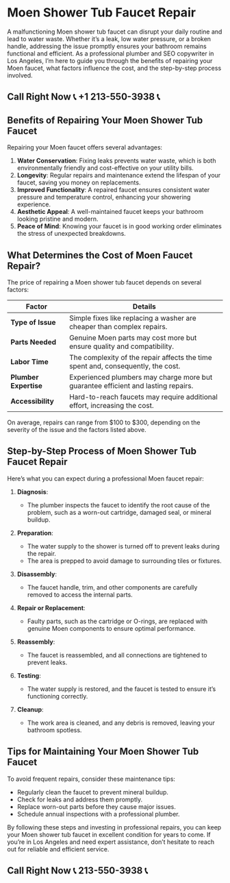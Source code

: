 # Moen Shower Tub Faucet Repair

A malfunctioning Moen shower tub faucet can disrupt your daily routine and lead to water waste. Whether it’s a leak, low water pressure, or a broken handle, addressing the issue promptly ensures your bathroom remains functional and efficient. As a professional plumber and SEO copywriter in Los Angeles, I’m here to guide you through the benefits of repairing your Moen faucet, what factors influence the cost, and the step-by-step process involved.

## Call Right Now 📞 +1 213-550-3938 📞

## Benefits of Repairing Your Moen Shower Tub Faucet

Repairing your Moen faucet offers several advantages:

1. **Water Conservation**: Fixing leaks prevents water waste, which is both environmentally friendly and cost-effective on your utility bills.  
2. **Longevity**: Regular repairs and maintenance extend the lifespan of your faucet, saving you money on replacements.  
3. **Improved Functionality**: A repaired faucet ensures consistent water pressure and temperature control, enhancing your showering experience.  
4. **Aesthetic Appeal**: A well-maintained faucet keeps your bathroom looking pristine and modern.  
5. **Peace of Mind**: Knowing your faucet is in good working order eliminates the stress of unexpected breakdowns.

## What Determines the Cost of Moen Faucet Repair?

The price of repairing a Moen shower tub faucet depends on several factors:

| **Factor**               | **Details**                                                                 |
|--------------------------|-----------------------------------------------------------------------------|
| **Type of Issue**         | Simple fixes like replacing a washer are cheaper than complex repairs.     |
| **Parts Needed**          | Genuine Moen parts may cost more but ensure quality and compatibility.      |
| **Labor Time**            | The complexity of the repair affects the time spent and, consequently, the cost. |
| **Plumber Expertise**      | Experienced plumbers may charge more but guarantee efficient and lasting repairs. |
| **Accessibility**         | Hard-to-reach faucets may require additional effort, increasing the cost. |

On average, repairs can range from $100 to $300, depending on the severity of the issue and the factors listed above.

## Step-by-Step Process of Moen Shower Tub Faucet Repair

Here’s what you can expect during a professional Moen faucet repair:

1. **Diagnosis**:  
   - The plumber inspects the faucet to identify the root cause of the problem, such as a worn-out cartridge, damaged seal, or mineral buildup.  

2. **Preparation**:  
   - The water supply to the shower is turned off to prevent leaks during the repair.  
   - The area is prepped to avoid damage to surrounding tiles or fixtures.  

3. **Disassembly**:  
   - The faucet handle, trim, and other components are carefully removed to access the internal parts.  

4. **Repair or Replacement**:  
   - Faulty parts, such as the cartridge or O-rings, are replaced with genuine Moen components to ensure optimal performance.  

5. **Reassembly**:  
   - The faucet is reassembled, and all connections are tightened to prevent leaks.  

6. **Testing**:  
   - The water supply is restored, and the faucet is tested to ensure it’s functioning correctly.  

7. **Cleanup**:  
   - The work area is cleaned, and any debris is removed, leaving your bathroom spotless.  

## Tips for Maintaining Your Moen Shower Tub Faucet

To avoid frequent repairs, consider these maintenance tips:  
- Regularly clean the faucet to prevent mineral buildup.  
- Check for leaks and address them promptly.  
- Replace worn-out parts before they cause major issues.  
- Schedule annual inspections with a professional plumber.  

By following these steps and investing in professional repairs, you can keep your Moen shower tub faucet in excellent condition for years to come. If you’re in Los Angeles and need expert assistance, don’t hesitate to reach out for reliable and efficient service.
## Call Right Now 📞 213-550-3938 📞